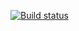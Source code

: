 [![Build status](https://ci.appveyor.com/api/projects/status/ij5r75k5t72gubw4?svg=true)](https://ci.appveyor.com/project/OlgaN/carddeliverynewdate-9nhsp)
